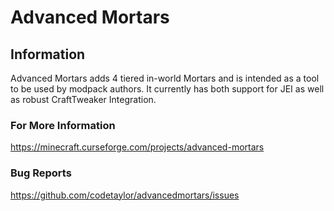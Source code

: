 # Advanced Mortars

## Information

Advanced Mortars adds 4 tiered in-world Mortars and is intended as a tool to be used by modpack authors. It currently has both support for JEI as well as robust CraftTweaker Integration.

### For More Information

https://minecraft.curseforge.com/projects/advanced-mortars

### Bug Reports

https://github.com/codetaylor/advancedmortars/issues